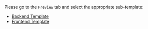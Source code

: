 Please go to the `Preview` tab and select the appropriate sub-template:

* [Backend Template](?expand=1&template=backend_pr.md)
* [Frontend Template](?expand=1&template=frontend_pr.md)
